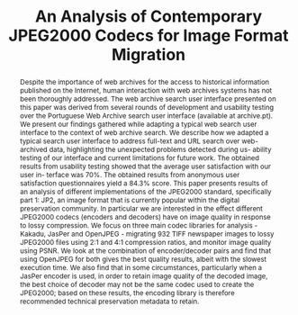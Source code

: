 ---
abstract: 'Despite the importance of web archives for the access to historical information
  published on the Internet, human interaction with web archives systems has not been
  thoroughly addressed. The web archive search user interface presented on this paper
  was derived from several rounds of development and usability testing over the Portuguese
  Web Archive search user interface (available at archive.pt). We present our findings
  gathered while adapting a typical web search user interface to the context of web
  archive search.  We describe how we adapted a typical search user interface to address
  full-text and URL search over web-archived data, highlighting the unexpected problems
  detected during us- ability testing of our interface and current limitations for
  future work. The obtained results from usability testing showed that the average
  user satisfaction with our user in- terface was 70%. The obtained results from anonymous
  user satisfaction questionnaires yield a 84.3% score. This paper presents results
  of an analysis of different implementations of the JPEG2000 standard, specifically
  part 1: JP2, an image format that is currently popular within the digital preservation
  community. In particular we are interested in the effect different JPEG2000 codecs
  (encoders and decoders) have on image quality in response to lossy compression.
  We focus on three main codec libraries for analysis - Kakadu, JasPer and OpenJPEG
  - migrating 932 TIFF newspaper images to lossy JPEG2000 files using 2:1 and 4:1
  compression ratios, and monitor image quality using PSNR. We look at the combination
  of encoder/decoder pairs and find that using OpenJPEG for both gives the best quality
  results, albeit with the slowest execution time. We also find that in some circumstances,
  particularly when a JasPer encoder is used, in order to retain image quality of
  the decoded image, the best choice of decoder may not be the same codec used to
  create the JPEG2000; based on these results, the encoding library is therefore recommended
  technical preservation metadata to retain.'
creators:
- May, Peter
- Palmer, William
- Cliff, Peter
date: null
document_url: https://services.phaidra.univie.ac.at/api/object/o:377377/download
grand_parent: iPRES
institutions: []
keywords:
- jpeg2000
- tiff
- migration
- codec
- psnr
- image quality
- generational loss
- lisbon
landing_page_url: https://phaidra.univie.ac.at/o:377377
language: eng
layout: publication
license: CC BY-ND 2.0 AT
notes_url: null
parent: iPRES 2013
presentation_url: null
publication_type: paper
size: 939049
source_name: iPRES
title: An Analysis of Contemporary JPEG2000 Codecs for Image Format Migration
year: 2013
---